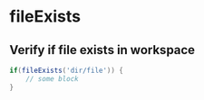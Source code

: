 # fileExists

## Verify if file exists in workspace



```groovy
if(fileExists('dir/file')) {
  	// some block
}
```

